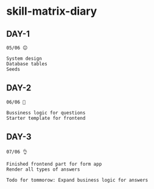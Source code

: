 # skill-matrix-diary

## DAY-1
`05/06 😊`
```
System design
Database tables
Seeds
```
## DAY-2
`06/06 👀`
```
Bussiness logic for questions
Starter template for frontend
```
## DAY-3 
`07/06 👌`
```
Finished frontend part for form app
Render all types of answers

Todo for tommorow: Expand business logic for answers
```
